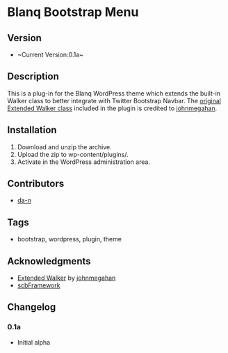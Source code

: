 # Blanq Bootstrap Menu

## Version

* ~Current Version:0.1a~

## Description

This is a plug-in for the Blanq WordPress theme which extends the built-in Walker class to better integrate with Twitter Bootstrap Navbar. The [original Extended Walker class](https://gist.github.com/1597994) included in the plugin is credited to [johnmegahan](https://gist.github.com/johnmegahan).

## Installation

1. Download and unzip the archive.
2. Upload the zip to wp-content/plugins/.
3. Activate in the WordPress administration area.

## Contributors

* [da-n](https://github.com/da-n/)

## Tags

* bootstrap, wordpress, plugin, theme

## Acknowledgments

* [Extended Walker](https://gist.github.com/1597994) by [johnmegahan](https://gist.github.com/johnmegahan)
* [scbFramework](https://github.com/scribu/wp-scb-framework/wiki)

## Changelog

### 0.1a

* Initial alpha